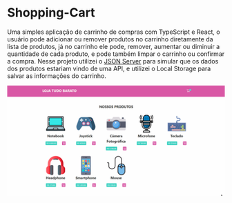 # Shopping-Cart

Uma simples aplicação de carrinho de compras com TypeScript e React, o usuário pode adicionar ou remover produtos no carrinho diretamente da lista de produtos, já no carrinho ele pode, remover, aumentar ou diminuir a quantidade de cada produto, e pode também limpar o carrinho ou confirmar a compra. Nesse projeto utilizei o [JSON Server](https://my-json-server.typicode.com/) para simular que os dados dos produtos estariam vindo de uma API, e utilizei o Local Storage para salvar as informações do carrinho.

![](./github/shopping-cart.gif)
